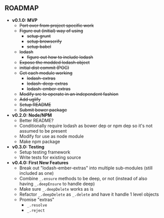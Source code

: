 ## ROADMAP

- **v0.1.0: MVP**
  - ~~Port over from project specific work~~
  - ~~Figure out (initial) way of using~~
    - ~~setup grunt~~
    - ~~setup browserify~~
    - ~~setup babel~~
  - ~~lodash~~
    - ~~figure out how to include lodash~~
  - ~~Expose the modded lodash object~~
  - ~~initial dist commit (POC)~~
  - ~~Get each module working~~
    - ~~lodash-extras~~
    - ~~lodash-deep-extras~~
    - ~~lodash-ember-extras~~
  - ~~Modify src to operate in an independent fashion~~
  - ~~Add uglify~~
  - ~~Setup README~~
  - ~~Submit bower package~~
- **v0.2.0: Node/NPM**
  - Better README?
  - Conditionally require lodash as bower dep or npm dep so it's not assumed to be present
  - Modify for use as node module
  - Make npm package
- **v0.3.0: Testing**
  - Setup testing framework
  - Write tests for existing source
- **v0.4.0: First New Features**
  - Break out "lodash-ember-extras" into multiple sub-modules (still included as one)
  - Combine `_.ensure` methods to be deep, or not (instead of also having `_.deepEnsure` to handle deep)
  - Make sure `_.deepDelete` works as is
  - Refactor `_.deepDelete` as `_.delete` and have it handle 1 level objects
  - Promise "extras"
    - `_.resolve`
	- `_.reject`

